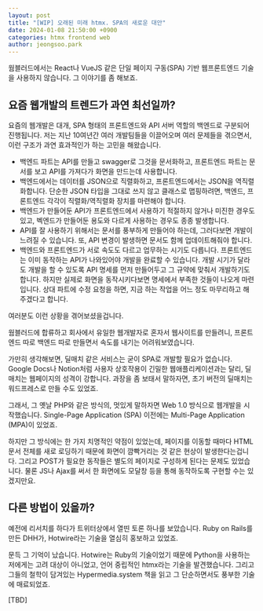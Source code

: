 ```yaml
---
layout: post
title: "[WIP] 오래된 미래 htmx. SPA의 새로운 대안"
date: 2024-01-08 21:50:00 +0900
categories: htmx frontend web
author: jeongsoo.park
---
```

웜블러드에서는 React나 VueJS 같은 단일 페이지 구동(SPA) 기반 웹프론트엔드 기술을 사용하지 않습니다. 그 이야기를 좀 해보죠.

## 요즘 웹개발의 트렌드가 과연 최선일까?

요즘의 웹개발은 대개, SPA 형태의 프론트엔드와 API 서버 역할의 백엔드로 구분되어 진행됩니다. 저는 지난 10여년간 여러 개발팀들을 이끌어오며 여러 문제들을 겪으면서, 이런 구조가 과연 효과적인가 하는 고민을 해왔습니다.

* 백엔드 파트는 API를 만들고 swagger로 그것을 문서화하고, 프론트엔드 파트는 문서를 보고 API를 가져다가 화면을 만드는데 사용합니다.
* 백엔드에서는 데이터를 JSON으로 직렬화하고, 프론트엔드에서는 JSON을 역직렬화합니다. 단순한 JSON 타입을 그대로 쓰지 않고 클래스로 맵핑하려면, 백엔드, 프론트엔드 각각이 직렬화/역직렬화 장치를 마련해야 합니다.
* 백엔드가 만들어둔 API가 프론트엔드에서 사용하기 적절하지 않거나 미진한 경우도 있고, 벡엔드가 만들어둔 용도와 다르게 사용하는 경우도 종종 발생합니다.
* API를 잘 사용하기 위해서는 문서를 풍부하게 만들어야 하는데, 그러다보면 개발이 느려질 수 있습니다. 또, API 변경이 발생하면 문서도 함께 업데이트해줘야 합니다.
* 백엔드와 프론트엔드가 서로 속도도 다르고 업무하는 시기도 다릅니다. 프론트엔드는 이미 동작하는 API가 나와있어야 개발을 완료할 수 있습니다. 개발 시기가 달라도 개발을 할 수 있도록 API 명세를 먼저 만들어두고 그 규약에 맞춰서 개발하기도 합니다. 하지만 실제로 화면을 동작시키다보면 명세에서 부족한 것들이 나오게 마련입니다. 상대 파트에 수정 요청을 하면, 지금 하는 작업을 어느 정도 마무리하고 해주겠다고 합니다.

여러분도 이런 상황을 겪어보셨을겁니다.

웜블러드에 합류하고 회사에서 유일한 웹개발자로 혼자서 웹사이트를 만들려니, 프론트엔드 따로 백엔드 따로 만들면서 속도를 내기는 어려워보였습니다.

가만히 생각해보면, 딜매치 같은 서비스는 굳이 SPA로 개발할 필요가 없습니다. Google Docs나 Notion처럼 사용자 상호작용이 긴밀한 웹애플리케이션과는 달리, 딜매치는 웹페이지의 성격이 강합니다. 과장을 좀 보태서 말하자면, 초기 버전의 딜매치는 워드프레스로 만들 수도 있었죠.

그래서, 그 옛날 PHP와 같은 방식의, 멋있게 말하자면 Web 1.0 방식으로 웹개발을 시작했습니다. Single-Page Application (SPA) 이전에는 Multi-Page Application (MPA)이 있었죠.

하지만 그 방식에는 한 가지 치명적인 약점이 있었는데, 페이지를 이동할 때마다 HTML 문서 전체를 새로 로딩하기 때문에 화면이 깜빡거리는 것 같은 현상이 발생한다는겁니다. 그리고 POST가 필요한 동작들은 별도의 페이지로 구성하게 된다는 문제도 있었습니다. 물론 JS나 Ajax를 써서 한 화면에도 모달창 등을 통해 동작하도록 구현할 수는 있겠지만요.


## 다른 방법이 있을까?

예전에 리서치를 하다가 트위터상에서 열띤 토론 하나를 보았습니다. Ruby on Rails를 만든 DHH가, Hotwire라는 기술을 열심히 홍보하고 있었죠. 

문득 그 기억이 났습니다. Hotwire는 Ruby의 기술이었기 때문에 Python을 사용하는 저에게는 고려 대상이 아니었고, 언어 중립적인 htmx라는 기술을 발견했습니다. 그리고 그들의 철학이 담겨있는 Hypermedia.system 책을 읽고 그 단순하면서도 풍부한 기술에 매료되었죠.

[TBD]
